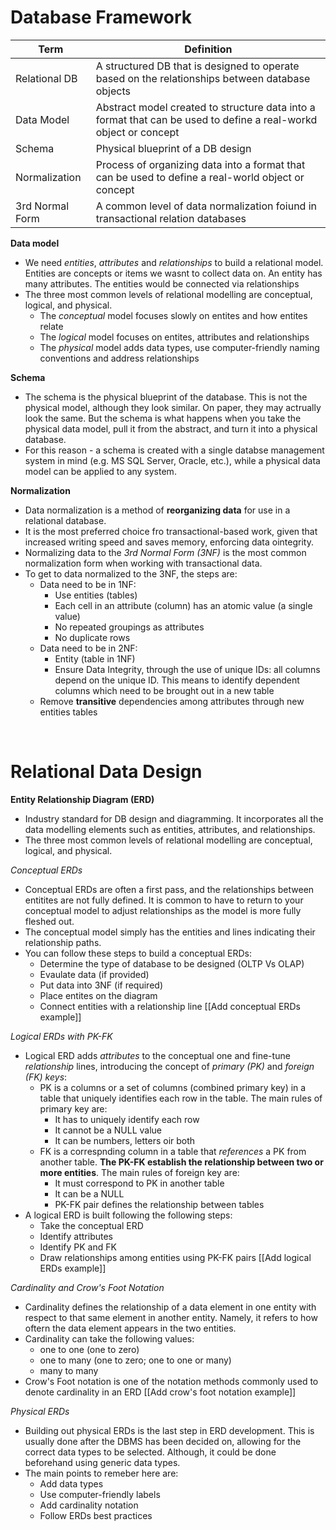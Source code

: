 
# Database Framework 

| Term | Definition |
| -------- | ------- |
| Relational DB | A structured DB that is designed to operate based on the relationships between database objects |
| Data Model | Abstract model created to structure data into a format that can be used to define a real-workd object or concept|
| Schema | Physical blueprint of a DB design |
| Normalization | Process of organizing data into a format that can be used to define a real-world object or concept |
| 3rd Normal Form | A common level of data normalization foiund in transactional relation databases | 

**Data model**
* We need *entities*, *attributes* and *relationships* to build a relational model. Entities are concepts or items we wasnt to collect data on. An entity has many attributes. The entities would be connected via relationships
* The three most common levels of relational modelling are conceptual, logical, and physical.
  * The *conceptual* model focuses slowly on entites and how entites relate
  * The *logical* model focuses on entites, attributes and relationships
  * The *physical* model adds data types, use computer-friendly naming conventions and address relationships

 **Schema**
 * The schema is the physical blueprint of the database. This is not the physical model, although they look similar. On paper, they may actrually look the same. But the schema is what happens when you take the physical data model,
   pull it from the abstract, and turn it into a physical database.
 * For this reason - a schema is created with a single databse management system in mind (e.g. MS SQL Server, Oracle, etc.), while a physical data model can be applied to any system.

**Normalization**
* Data normalization is a method of **reorganizing data** for use in a relational database.
* It is the most preferred choice fro transactional-based work, given that increased writing speed and saves memory, enforcing data ointegrity.
* Normalizing data to the *3rd Normal Form (3NF)* is the most common normalization form when working with transactional data.
* To get to data normalized to the 3NF, the steps are:
  *  Data need to be in 1NF:
     *  Use entities (tables)
     *  Each cell in an attribute (column) has an atomic value (a single value)
     *  No repeated groupings as attributes
     *  No duplicate rows 
  *  Data need to be in 2NF:
     *  Entity (table in 1NF)
     *  Ensure Data Integrity, through the use of unique IDs: all columns depend on the unique ID. This means to identify dependent columns which need to be brought out in a new table
  * Remove **transitive** dependencies among attributes through new entities tables

<p> <br>

# Relational Data Design 

**Entity Relationship Diagram (ERD)** 
* Industry standard for DB design and diagramming. It incorporates all the data modelling elements such as entities, attributes, and relationships.
* The three most common levels of relational modelling are conceptual, logical, and physical.

*Conceptual ERDs*
* Conceptual ERDs are often a first pass, and the relationships between entitites are not fully defined. It is common to have to return to your conceptual model to adjust relationships as the model is more fully fleshed out.
* The conceptual model simply has the entities and lines indicating their relationship paths.
* You can follow these steps to build a conceptual ERDs:
  * Determine the type of database to be designed (OLTP Vs OLAP)
  * Evaulate data (if provided)
  * Put data into 3NF (if required)
  * Place entites on the diagram
  * Connect entities with a relationship line
  [[Add conceptual ERDs example]] 

*Logical ERDs with PK-FK*
* Logical ERD adds *attributes* to the conceptual one and fine-tune *relationship* lines, introducing the concept of *primary (PK)* and *foreign (FK) keys*:
  * PK is a columns or a set of columns (combined primary key) in a table that uniquely identifies each row in the table. The main rules of primary key are:
    * It has to uniquely identify each row
    * It cannot be a NULL value
    * It can be numbers, letters oir both
  * FK is a correspnding column in a table that *references* a PK from another table. **The PK-FK establish the relationship between two or more entities**. The main rules of foreign key are:
    * It must correspond to PK in another table
    * It can be a NULL 
    * PK-FK pair defines the relationship between tables
* A logical ERD is built following the following steps:
  * Take the conceptual ERD
  * Identify attributes
  * Identify PK and FK
  * Draw relationships among entities using PK-FK pairs
  [[Add logical ERDs example]] 

*Cardinality and Crow's Foot Notation*
* Cardinality defines the relationship of a data element in one entity with respect to that same element in another entity. Namely, it refers to how oftern the data element appears in the two entities.
* Cardinality can take the following values:
  *  one to one (one to zero)
  *  one to many (one to zero; one to one or many)
  *  many to many
* Crow's Foot notation is one of the notation methods commonly used to denote cardinality in an ERD
[[Add crow's foot notation example]]

*Physical ERDs*
* Building out physical ERDs is the last step in ERD development. This is usually done after the DBMS has been decided on, allowing for the correct data types to be selected. Although, it could be done beforehand using generic data types.
* The main points to remeber here are:
  * Add data types
  * Use computer-friendly labels
  * Add cardinality notation
  * Follow ERDs best practices 













